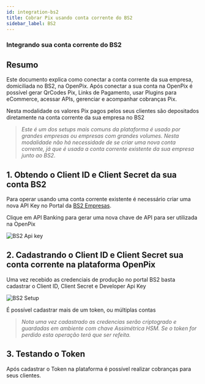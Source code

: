 ```yaml
---
id: integration-bs2
title: Cobrar Pix usando conta corrente do BS2
sidebar_label: BS2
---
```


### Integrando sua conta corrente do BS2

## Resumo

Este documento explica como conectar a conta corrente da sua empresa, domiciliada no BS2, na OpenPix. Após conectar a sua conta na OpenPix é possível gerar QrCodes Pix, Links de Pagamento, usar Plugins para eCommerce, acessar APIs, gerenciar e acompanhar cobranças Pix.

Nesta modalidade os valores Pix pagos pelos seus clientes são depositados diretamente na conta corrente da sua empresa no BS2

> *Este é um dos setups mais comuns da plataforma é usado por grandes empresas ou empresas com grandes volumes.* 
*Nesta modalidade não há necessidade de se criar uma nova conta corrente, já que é usada a conta corrente existente da sua empresa junto ao BS2.*

## 1. Obtendo o Client ID e Client Secret da sua conta BS2

Para operar usando uma conta corrente existente é necessário criar uma nova API Key no Portal da [BS2 Empresas](https://app.empresas.bs2.com/bs2/). 

Clique em API Banking para gerar uma nova chave de API para ser utilizada na OpenPix

![BS2 Api key ](/img/integrations/bs2-key-api.png)

## 2. Cadastrando o Client ID e Client Secret sua conta corrente na plataforma OpenPix

Uma vez recebido as credenciais de produção no portal BS2 basta cadastrar o Client ID, Client Secret e Developer Api Key 

![BS2 Setup](/img/integrations/bs2-setup.png)

É possível cadastrar mais de um token, ou múltiplas contas 

> *Nota uma vez cadastrado as credencias serão criptogrado e guardadas em ambiente com chave Assimétrica HSM. Se o token for perdido esta operação terá que ser refeita.* 


## 3. Testando o Token

Após cadastrar o Token na plataforma é possível realizar cobranças para seus clientes. 

